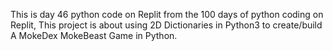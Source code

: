 This is day 46 python code on Replit from the 100 days of python coding on Replit,
This project is about using 2D Dictionaries in Python3 to create/build  A MokeDex MokeBeast Game in Python.
